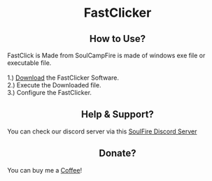 <!--
       You can view markdown files on:
       https://github.com/SoulCampFire/FastClicker/
-->
<h1 align=center>FastClicker</h1>
<h2 align=center>How to Use?</h2>
<p align=left>
FastClick is Made from SoulCampFire is made of windows exe file or executable file.<br>
<br>
1.) <a href="https://github.com/SoulCampFire/FastClicker/releases/download/latest/FastClicker.exe" title="Download Official FastClicker">Download</a> the FastClicker Software.<br>
2.) Execute the Downloaded file.<br>
3.) Configure the FastClicker.</br>
</p>
<h2 align=center>Help & Support?</h2>
<p>
You can check our discord server via this <a href="https://www.discord.gg/HMTYkBJjfr">SoulFire Discord Server</a>
</p>
<h2 align=center>Donate?</h2>
<p>
You can buy me a <a href="https://ko-fi.com/soulcampfire" title="Donate Us via Ko-Fi" >Coffee</a>!
</p>
